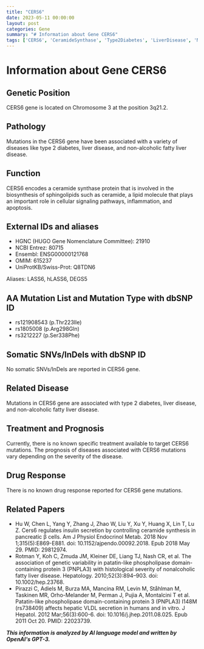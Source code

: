 ```yaml
---
title: "CERS6"
date: 2023-05-11 00:00:00
layout: post
categories: Gene
summary: "# Information about Gene CERS6"
tags: ['CERS6', 'CeramideSynthase', 'Type2Diabetes', 'LiverDisease', 'NonAlcoholicFattyLiverDisease', 'Sphingolipids', 'Mutation', 'Prognosis']
---
```


# Information about Gene CERS6

## Genetic Position
CERS6 gene is located on Chromosome 3 at the position 3q21.2.

## Pathology
Mutations in the CERS6 gene have been associated with a variety of diseases like type 2 diabetes, liver disease, and non-alcoholic fatty liver disease.

## Function
CERS6 encodes a ceramide synthase protein that is involved in the biosynthesis of sphingolipids such as ceramide, a lipid molecule that plays an important role in cellular signaling pathways, inflammation, and apoptosis.

## External IDs and aliases
- HGNC (HUGO Gene Nomenclature Committee): 21910
- NCBI Entrez: 80715
- Ensembl: ENSG00000121768
- OMIM: 615237
- UniProtKB/Swiss-Prot: Q8TDN6

Aliases: LASS6, hLASS6, DEGS5

## AA Mutation List and Mutation Type with dbSNP ID
- rs121908543 (p.Thr223Ile)
- rs1805008 (p.Arg298Gln)
- rs3212227 (p.Ser338Phe)

## Somatic SNVs/InDels with dbSNP ID
No somatic SNVs/InDels are reported in CERS6 gene.

## Related Disease
Mutations in CERS6 gene are associated with type 2 diabetes, liver disease, and non-alcoholic fatty liver disease.

## Treatment and Prognosis
Currently, there is no known specific treatment available to target CERS6 mutations. The prognosis of diseases associated with CERS6 mutations vary depending on the severity of the disease.

## Drug Response
There is no known drug response reported for CERS6 gene mutations.

## Related Papers
- Hu W, Chen L, Yang Y, Zhang J, Zhao W, Liu Y, Xu Y, Huang X, Lin T, Lu Z. Cers6 regulates insulin secretion by controlling ceramide synthesis in pancreatic β cells. Am J Physiol Endocrinol Metab. 2018 Nov 1;315(5):E869-E881. doi: 10.1152/ajpendo.00092.2018. Epub 2018 May 29. PMID: 29812974.
- Rotman Y, Koh C, Zmuda JM, Kleiner DE, Liang TJ, Nash CR, et al. The association of genetic variability in patatin-like phospholipase domain-containing protein 3 (PNPLA3) with histological severity of nonalcoholic fatty liver disease. Hepatology. 2010;52(3):894–903. doi: 10.1002/hep.23768.
- Pirazzi C, Adiels M, Burza MA, Mancina RM, Levin M, Ståhlman M, Taskinen MR, Orho-Melander M, Perman J, Pujia A, Montalcini T et al. Patatin-like phospholipase domain-containing protein 3 (PNPLA3) I148M (rs738409) affects hepatic VLDL secretion in humans and in vitro. J Hepatol. 2012 Mar;56(3):600-6. doi: 10.1016/j.jhep.2011.08.025. Epub 2011 Oct 20. PMID: 22023739.

**_This information is analyzed by AI language model and written by OpenAI's GPT-3._**